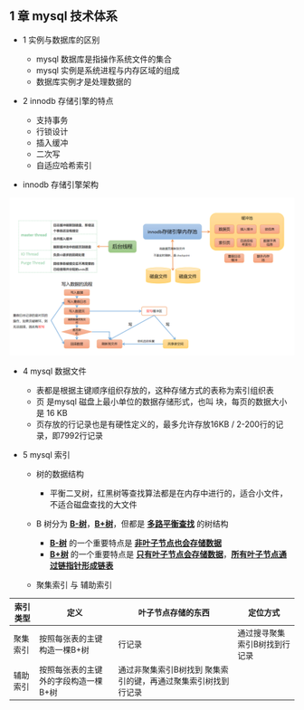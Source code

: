 ## 1 章 mysql 技术体系

- 1 实例与数据库的区别
  * mysql 数据库是指操作系统文件的集合
  * mysql 实例是系统进程与内存区域的组成
  * 数据库实例才是处理数据的
  
- 2 innodb 存储引擎的特点

  * 支持事务
  * 行锁设计
  * 插入缓冲
  * 二次写
  * 自适应哈希索引
  
- innodb 存储引擎架构

![innodb](https://raw.githubusercontent.com/caesar-empereur/read-book/master/photo/mysql/innodb.png)


- 4 mysql 数据文件
  * 表都是根据主键顺序组织存放的，这种存储方式的表称为索引组织表
  * 页 是mysql 磁盘上最小单位的数据存储形式，也叫 块，每页的数据大小是 16 KB
  * 页存放的行记录也是有硬性定义的，最多允许存放16KB / 2-200行的记录，即7992行记录
  
- 5 mysql 索引
  * 树的数据结构
    * 平衡二叉树，红黑树等查找算法都是在内存中进行的，适合小文件，不适合磁盘查找的大文件
  * B 树分为 **[B-树](#B-树)**，**[B+树](#B+树)**，但都是 **[多路平衡查找](#多路平衡查找)** 的树结构
    * **[B-树](#B-树)** 的一个重要特点是 **[非叶子节点也会存储数据](#非叶子节点也会存储数据)**
    * **[B+树](#B+树)** 的一个重要特点是 **[只有叶子节点会存储数据](#只有叶子节点会存储数据)**，**[所有叶子节点通过链指针形成链表](#所有叶子节点通过链指针形成链表)**
    
  * 聚集索引 与 辅助索引
  
|索引类型 | 定义 |叶子节点存储的东西 | 定位方式 |
|-----------|-------------------|------------|------|
|聚集索引| 按照每张表的主键构造一棵B+树 | 行记录 | 通过搜寻聚集索引B树找到行记录 |
|辅助索引| 按照每张表的主键外的字段构造一棵B+树 | 通过非聚集索引B树找到 聚集索引的键，再通过聚集索引树找到行记录 |
